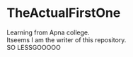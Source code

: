 # TheActualFirstOne
Learning from Apna college. <br>
Itseems I am the writer of this repository. <br> 
SO LESSGOOOOO
